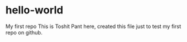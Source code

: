 # hello-world
My first repo
This is Toshit Pant here, created this file just to test my first repo on github.
